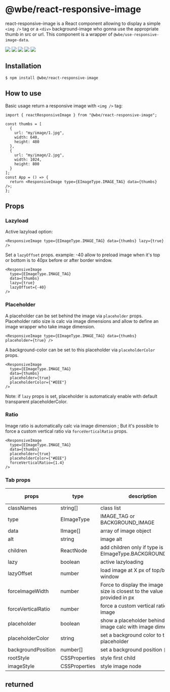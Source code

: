# @wbe/react-responsive-image

react-responsive-image is a React component allowing to display a simple `<img />` tag or
a `<div>` background-image who gonna use the appropriate thumb in src or url.
This component is a wrapper of `@wbe/use-responsive-image-data`.

![](https://img.shields.io/npm/v/@wbe/react-responsive-image/latest.svg)
![](https://img.shields.io/bundlephobia/minzip/@wbe/react-responsive-image.svg)
![](https://img.shields.io/david/willybrauner/libraries.svg?path=packages%2Freact-components%2Freact-responsive-image)
![](https://img.shields.io/npm/dt/@wbe/react-responsive-image.svg)
![](https://img.shields.io/npm/l/@wbe/react-responsive-image.svg)

## Installation

```shell script
$ npm install @wbe/react-responsive-image
```

## How to use

Basic usage return a responsive image with `<img />` tag:

```tsx
import { reactResponsiveImage } from "@wbe/react-responsive-image";

const thumbs = [
  {
    url: "my/image/1.jpg",
    width: 640,
    height: 480
  },
  {
    url: "my/image/2.jpg",
    width: 1024,
    height: 800
  }
];
const App = () => {
  return <ResponsiveImage type={EImageType.IMAGE_TAG} data={thumbs} />;
};
```

## Props

### Lazyload

Active lazyload option:

```tsx
<ResponsiveImage type={EImageType.IMAGE_TAG} data={thumbs} lazy={true} />
```

Set a `lazyOffset` props.
example: -40 allow to preload image when it's top or bottom is to 40px before
or after border window.

```tsx
<ResponsiveImage
  type={EImageType.IMAGE_TAG}
  data={thumbs}
  lazy={true}
  lazyOffset={-40}
/>
```

### Placeholder

A placeholder can be set behind the image via `placeholder` props. Placeholder
ratio size is calc via image dimensions and allow to define an image wrapper
who take image dimension.

```tsx
<ResponsiveImage type={EImageType.IMAGE_TAG} data={thumbs} placeholder={true} />
```

A background-color can be set to this placeholder via `placeholderColor` props.

```tsx
<ResponsiveImage
  type={EImageType.IMAGE_TAG}
  data={thumbs}
  placeholder={true}
  placeholderColor={"#EEE"}
/>
```

Note: if `lazy` props is set, placeholder is automaticaly enable with default transparent
placeholderColor.

### Ratio

Image ratio is automatically calc via image dimension ; But it's possible to force
a custom vertical ratio via `forceVerticalRatio` props.

```tsx
<ResponsiveImage
  type={EImageType.IMAGE_TAG}
  data={thumbs}
  placeholder={true}
  placeholderColor={"#EEE"}
  forceVerticalRatio={1.4}
/>
```

### Tab props

| props              | type          | description                                                                  | default value |
| ------------------ | ------------- | ---------------------------------------------------------------------------- | ------------- |
| classNames         | string[]      | class list                                                                   | /             |
| type               | EImageType    | IMAGE_TAG or BACKGROUND_IMAGE                                                | /             |
| data               | IImage[]      | array of image object                                                        | /             |
| alt                | string        | image alt                                                                    | /             |
| children           | ReactNode     | add children only if type is EImageType.BACKGROUND_IMAGE                     | /             |
| lazy               | boolean       | active lazyloading                                                           | false         |
| lazyOffset         | number        | load image at X px of top/bottom window                                      | 0             |
| forceImageWidth    | number        | Force to display the image whose size is closest to the value provided in px | /             |
| forceVerticalRatio | number        | force a custom vertical ratio to the image                                   | /             |
| placeholder        | boolean       | show a placeholder behind the image calc with image dimension                | false         |
| placeholderColor   | string        | set a background color to the placeholder                                    | transparent   |
| backgroundPosition | number[]      | set a background position `[x, y]`                                           | /             |
| rootStyle          | CSSProperties | style first child                                                            | /             |
| imageStyle         | CSSProperties | style image node                                                             | /             |

## returned

